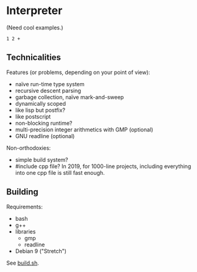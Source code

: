 # Interpreter

(Need cool examples.)

```
1 2 +
```

## Technicalities

Features (or problems, depending on your point of view):

- naïve run-time type system
- recursive descent parsing
- garbage collection, naïve mark-and-sweep
- dynamically scoped
- like lisp but postfix?
- like postscript
- non-blocking runtime?
- multi-precision integer arithmetics with GMP (optional)
- GNU readline (optional)

Non-orthodoxies:

- simple build system?
- #include cpp file?
In 2019, for 1000-line projects,
including everything into one cpp file is still fast enough.

## Building

Requirements:

- bash
- g++
- libraries
    - gmp
    - readline
- Debian 9 ("Stretch")

See [build.sh](build.sh).
